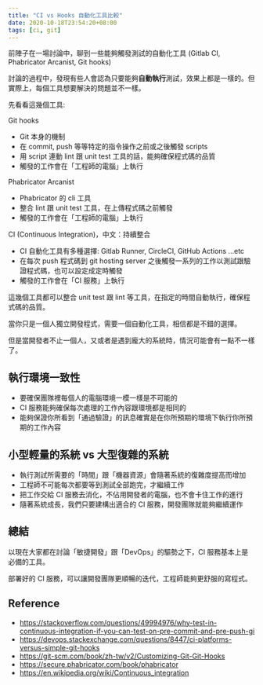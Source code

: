 ```yaml
---
title: "CI vs Hooks 自動化工具比較"
date: 2020-10-18T23:54:20+08:00
tags: [ci, git]
---
```


前陣子在一場討論中，聊到一些能夠觸發測試的自動化工具 (Gitlab CI, Phabricator Arcanist, Git hooks)

討論的過程中，發現有些人會認為只要能夠**自動執行**測試，效果上都是一樣的。但實際上，每個工具想要解決的問題並不一樣。

先看看這幾個工具:

Git hooks
- Git 本身的機制
- 在 commit, push 等等特定的指令操作之前或之後觸發 scripts
- 用 script 連動 lint 跟 unit test 工具的話，能夠確保程式碼的品質
- 觸發的工作會在「工程師的電腦」上執行

Phabricator Arcanist
- Phabricator 的 cli 工具
- 整合 lint 跟 unit test 工具，在上傳程式碼之前觸發
- 觸發的工作會在「工程師的電腦」上執行

CI (Continuous Integration)，中文：持續整合
- CI 自動化工具有多種選擇: Gitlab Runner, CircleCI, GitHub Actions ...etc
- 在每次 push 程式碼到 git hosting server 之後觸發一系列的工作以測試跟驗證程式碼，也可以設定成定時觸發
- 觸發的工作會在「CI 服務」上執行


這幾個工具都可以整合 unit test 跟 lint 等工具，在指定的時間自動執行，確保程式碼的品質。

當你只是一個人獨立開發程式，需要一個自動化工具，相信都是不錯的選擇。

但是當開發者不止一個人，又或者是遇到龐大的系統時，情況可能會有一點不一樣了。

## 執行環境一致性

- 要確保團隊裡每個人的電腦環境一模一樣是不可能的
- CI 服務能夠確保每次處理的工作內容跟環境都是相同的
- 能夠保證你所看到「通過驗證」的訊息確實是在你所預期的環境下執行你所預期的工作內容

## 小型輕量的系統 vs 大型復雜的系統

- 執行測試所需要的「時間」跟「機器資源」會隨著系統的復雜度提高而增加
- 工程師不可能每次都要等到測試全部跑完，才繼續工作
- 把工作交給 CI 服務去消化，不佔用開發者的電腦，也不會卡住工作的進行
- 隨著系統成長，我們只要建構出適合的 CI 服務，開發團隊就能夠繼續運作

## 總結

以現在大家都在討論「敏捷開發」跟「DevOps」的驅勢之下，CI 服務基本上是必備的工具。

部署好的 CI 服務，可以讓開發團隊更順暢的迭代，工程師能夠更舒服的寫程式。

## Reference
- https://stackoverflow.com/questions/49994976/why-test-in-continuous-integration-if-you-can-test-on-pre-commit-and-pre-push-gi
- https://devops.stackexchange.com/questions/8447/ci-platforms-versus-simple-git-hooks
- https://git-scm.com/book/zh-tw/v2/Customizing-Git-Git-Hooks
- https://secure.phabricator.com/book/phabricator
- https://en.wikipedia.org/wiki/Continuous_integration
